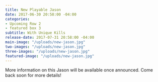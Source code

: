 ```yaml
---
title: New Playable Jason
date: 2017-06-30 20:58:00 -04:00
categories:
- Upcoming Row 2
- featured box 3
subtitle: With Unique Kills
release-date: 2017-07-31 20:58:00 -04:00
main-image: "/uploads/new-jason.jpg"
two-images: "/uploads/new-jason.jpg"
three-images: "/uploads/new-jason.jpg"
featured-image: "/uploads/new-jason.jpg"
---
```


More information on this Jason will be available once announced. Come back soon for more details!